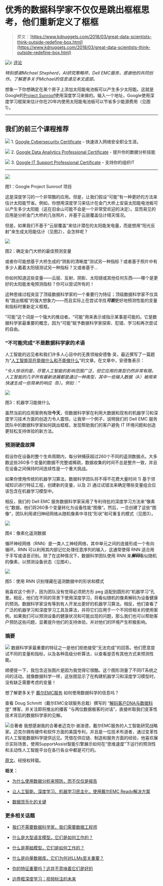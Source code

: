 # 优秀的数据科学家不仅仅是跳出框框思考，他们重新定义了框框

> 原文：[https://www.kdnuggets.com/2018/03/great-data-scientists-think-outside-redefine-box.html](https://www.kdnuggets.com/2018/03/great-data-scientists-think-outside-redefine-box.html)

![c](../Images/3d9c022da2d331bb56691a9617b91b90.png) [评论](#comments)

*特别感谢Michael Shepherd，AI研究策略师，Dell EMC服务，感谢他的共同创作。了解更多关于Michael的信息请见本文底部。*

想象一下你想确定在某个房子上添加太阳能电池板可以产生多少太阳能。这就是Google的[Project Sunroof](https://www.google.com/get/sunroof#p=0)使用深度学习来做的。输入一个地址，Google使用深度学习框架来估计你在20年内使用太阳能电池板可以节省多少能源费用（见图1）。

* * *

## 我们的前三个课程推荐

![](../Images/0244c01ba9267c002ef39d4907e0b8fb.png) 1\. [Google Cybersecurity Certificate](https://www.kdnuggets.com/google-cybersecurity) - 快速进入网络安全职业生涯。

![](../Images/e225c49c3c91745821c8c0368bf04711.png) 2\. [Google Data Analytics Professional Certificate](https://www.kdnuggets.com/google-data-analytics) - 提升你的数据分析技能

![](../Images/0244c01ba9267c002ef39d4907e0b8fb.png) 3\. [Google IT Support Professional Certificate](https://www.kdnuggets.com/google-itsupport) - 支持你的组织IT

* * *

![](../Images/b851cc48a08423b6e5605eeeff57eb5c.png)

图1：Google Project Sunroof 项目

这是深度学习的一个非常酷的应用。但是，让我们假设“可能”有一种更好的方法来估计太阳能节省。例如，你想用深度学习来估计在金门大桥上安装太阳能电池板可以产生多少太阳能（这在旧金山可能不会是一个非常受欢迎的决定）。显而易见的应用是分析金门大桥的几张照片，并基于云层覆盖估计晴天情况。

但是，如果我们不基于“云层覆盖”来估计潜在的太阳能发电量，而是想用“阳光反射”来生成太阳能估计（见图2），会怎样呢？

![](../Images/6a987ebbdccf88593bd27a15cae6a4dc.png)

图2：确定金门大桥的最佳预测变量

或者你可能想基于大桥生成的“阴影的清晰度”测试另一种指标？或者基于照片中有多少人戴着太阳镜测试另一种指标？又或者基于…

你如何知道这些变量——云层、反射、阴影、太阳镜或其他任何东西——哪个是更好的太阳能发电预测指标？你可以尝试所有的！

这种思维过程突显了顶级数据科学家的一个重要行为特征；顶级数据科学家不仅具有“跳出框框”的强大想象力——而且实际上在尝试寻找***可能***更好地预测性能的变量和指标时重新定义框框。

“可能”这个词是一个强大的推动者。“可能”用来表示或指示某事是可能的。它是数据科学家最重要的概念，因为“可能”赋予数据科学家探索、犯错、学习和再次尝试的自由。

### “不可能完成”不是数据科学家的术语

人工智能的远见者和我们许多人心目中的无畏领袖安德鲁·吴，最近撰写了一篇题为“[人工智能现在能做什么和不能做什么](https://hbr.org/2016/11/what-artificial-intelligence-can-and-cant-do-right-now)”的文章。在文章中，安德鲁表示：

*“令人惊讶的是，尽管人工智能的影响范围广泛，但它应用的类型仍然非常有限。人工智能的几乎所有最新进展都是通过一种类型，其中一些输入数据（A）被用来快速生成一些简单的响应（B）。例如：”*

![](../Images/3e0004e7ec261eb2fb56722cc1abda17.png)

图3：机器学习能做什么

虽然当前的应用案例有限**今天**，但数据科学家在利用大数据和现有的机器学习和深度学习技术方面的创造力令人震惊。让我举一个例子，说明我们的 Dell EMC 服务团队中的数据科学家如何跳出框框，发现帮助我们的客户避免 IT 环境问题和创造更轻松支持体验的新方法。

### 预测硬盘故障

假设你在设备的整个生命周期内，每分钟捕获超过260个不同的遥测数据点。大多数这些260多个变量的数据不完整或稀疏，数据收集的时间不总是整齐一致，并且在设备之间保持时间连续性是一个重大挑战。

如果你使用传统的机器学习算法，数据科学团队将不得不花费大量时间 1) 基于领域知识进行特征工程，创建新的变量，以及 2) 通过试错法来确定哪些变量组合应该包含在机器学习模型中。

相反，我们的 Dell EMC 服务数据科学家采用了专利待批的深度学习方法来“像素化”数据。他们将260多个变量转化为设备性能“图像”。然后，一旦创建了这些“图像”，团队利用递归神经网络从随机像素中寻找“形状”和可重复的模式（见图3）。

![](../Images/4a2a341a1e3a919d767796f25a18158b.png)

图4：像素化遥测数据

循环神经网络（RNN）是一类人工神经网络，其中单元之间的连接形成一个有向循环。RNN 可以利用其内部记忆处理任意序列的输入，这通常使得 RNN 适合用于手写或语音识别。除了在这种情况下，数据科学团队使用 RNN 来***解码***看似随机的像素，以预测设备状态（见图4）。

![](../Images/a453a47a504e2ef87bb0504a4f05980c.png)

图5：使用 RNN 识别埋藏在遥测数据中的形状和模式

我喜欢这个例子，因为团队没有觉得必须把方形 peg 适配到圆形的“机器学习”孔里。相反，他们在不同的背景下使用深度学习，将看似随机的像素解码为设备健康的预测。数据科学家没有等到有人开发出更好的机器学习算法。相反，他们查看了广泛的机器学习和深度学习工具及算法，并将它们应用于一个不同但相关的使用案例。如果我们可以预测设备的健康状况和可能出现的问题，那么我们也可以帮助客户预防这些问题，显著提升他们的支持体验，并对他们的环境产生积极影响。

### 摘要

![](../Images/966b26cac6d10031893b97d57112e415.png) 数据科学家最重要的特征之一是他们拒绝接受“无法完成”的回答。他们愿意尝试不同的变量和指标，以及各种高级分析算法，以查看是否有其他方式来预测性能。

顺便提一下，我包含这张图片是因为我觉得它很酷。这个图形测量了不同IT系统之间的活动。就像数据科学一样，这张图显示了在构建机器学习和深度学习模型时，没有缺乏需要考虑的变量！

想了解更多关于 [戴尔EMC服务](http://www.dell.com/en-us/work/learn/it-support-lifecycle) 如何使用数据科学的信息吗？

查看 Doug Schmitt（戴尔EMC全球服务总裁）撰写的 “[解码客户DNA与数据科学](https://infocus.emc.com/doug_schmitt/decoding-customer-dna-with-data-science/)” 博客，并关注即将推出的播客 “与两位数据极客的对话”，直接听取我们变革性技术背后的数据科学家的见解。

![合著者](../Images/6848e79b83bdbce1d04c351f9c466007.png) 我想感谢我的合著者迈克尔·谢泼德，戴尔EMC服务的人工智能研究战略家。迈克尔拥有硬件和软件方面的美国专利，并且是一位技术布道者，通过变革性的人工智能数据科学提供远见。凭借在供应链、制造和服务方面的经验，他喜欢展示实际场景，使用SupportAssist智能引擎展示如何在“思维速度”下运行的预测性和主动性人工智能平台在各行各业中都是可行的。

[原文](https://infocus.dellemc.com/william_schmarzo/great-data-scientists-dont-just-think-outside-the-box-they-redefine-the-box/)。经授权转载。

**相关：**

+   [为什么使用数据分析来预防，而不仅仅是报告](/2017/12/data-analytics-prevent-report.html)

+   [让人工智能、深度学习、机器学习民主化，使用戴尔EMC Ready解决方案](/2018/01/democratizing-ai-deep-learning-machine-learning-dell-emc.html)

+   [数据货币化的关键](/2017/07/key-data-monetization.html)

### 更多相关话题

+   [我们不需要数据科学家，我们需要数据工程师](https://www.kdnuggets.com/2021/02/dont-need-data-scientists-need-data-engineers.html)

+   [什么是大型语言模型，它们是如何工作的？](https://www.kdnuggets.com/2023/05/large-language-models-work.html)

+   [什么是基础模型，它们是如何工作的？](https://www.kdnuggets.com/2023/05/foundation-models-work.html)

+   [什么是向量数据库，它们为何对LLMs至关重要？](https://www.kdnuggets.com/2023/06/vector-databases-important-llms.html)

+   [你的特征重要吗？这并不意味着它们是好的](https://www.kdnuggets.com/your-features-are-important-it-doesnt-mean-they-are-good)

+   [边界框深度学习：视频标注的未来](https://www.kdnuggets.com/2022/07/bounding-box-deep-learning-future-video-annotation.html)
